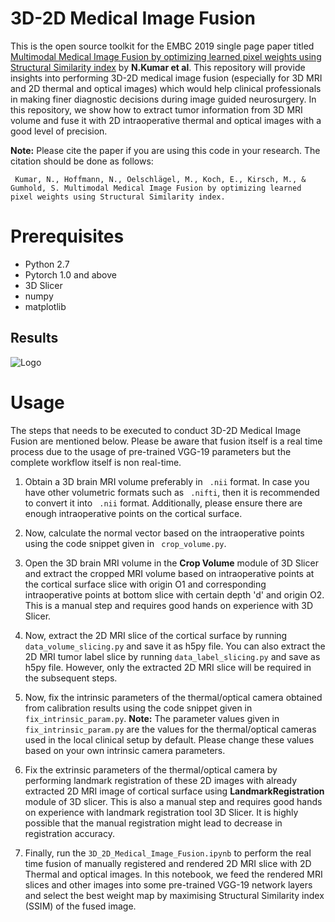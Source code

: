 # 3D-2D Medical Image Fusion
This is the open source toolkit for the EMBC 2019 single page paper titled [Multimodal  Medical  Image  Fusion  by  optimizing  learned  pixel  weights using  Structural  Similarity  index](https://tu-dresden.de/ing/informatik/smt/cgv/ressourcen/dateien/publikationen/2019/Kumar-2019-EMBC.pdf?lang=en) by **N.Kumar et al**. This repository will provide insights into performing 3D-2D medical image fusion (especially for 3D MRI and 2D thermal and optical images) which would help clinical professionals in making finer diagnostic decisions during image guided neurosurgery. In this repository, we show how to extract tumor information from 3D MRI volume and fuse it with 2D intraoperative thermal and optical images with a good level of precision. 

**Note:** Please cite the paper if you are using this code in your research. The citation should be done as follows:

``` Kumar, N., Hoffmann, N., Oelschlägel, M., Koch, E., Kirsch, M., & Gumhold, S. Multimodal Medical Image Fusion by optimizing learned pixel weights using Structural Similarity index.```

# Prerequisites
* Python 2.7
* Pytorch 1.0 and above
* 3D Slicer
* numpy
* matplotlib

## Results
![Logo](Image.png)


# Usage
The steps that needs to be executed to conduct 3D-2D Medical Image Fusion are mentioned below. Please be aware that fusion itself is a real time process due to the usage of pre-trained VGG-19 parameters but the complete workflow itself is non real-time.

1. Obtain a 3D brain MRI volume preferably in ``` .nii``` format. In case you have other volumetric formats such as ``` .nifti```, then it is recommended to convert it into ``` .nii``` format. Additionally, please ensure there are enough intraoperative points on the cortical surface. 

2. Now, calculate the normal vector based on the intraoperative points using the code snippet given in ``` crop_volume.py```. 

3. Open the 3D brain MRI volume in the **Crop Volume** module of 3D Slicer and extract the cropped MRI volume based on intraoperative points at the cortical surface slice with origin O1 and corresponding intraoperative points at bottom slice with certain depth 'd' and origin O2. This is a manual step and requires good hands on experience with 3D Slicer.

4. Now, extract the 2D MRI slice of the cortical surface by running ```data_volume_slicing.py``` and save it as h5py file. You can also extract the 2D MRI tumor label slice by running ```data_label_slicing.py``` and save as h5py file. However, only the extracted 2D MRI slice will be required in the subsequent steps.

5. Now, fix the intrinsic parameters of the thermal/optical camera obtained from calibration results using the code snippet given in ```fix_intrinsic_param.py```. **Note:** The parameter values given in ```fix_intrinsic_param.py``` are the values for the thermal/optical cameras used in the local clinical setup by default. Please change these values based on your own intrinsic camera parameters. 

6. Fix the extrinsic parameters of the thermal/optical camera by performing landmark registration of these 2D images with already extracted 2D MRI image of cortical surface using **LandmarkRegistration** module of 3D slicer.  This is also a manual step and requires good hands on experience with landmark registration tool 3D Slicer. It is highly possible that the manual registration might lead to decrease in registration accuracy. 

7. Finally, run the ```3D_2D_Medical_Image_Fusion.ipynb``` to perform the real time fusion of manually registered and rendered 2D MRI slice with 2D Thermal and optical images. In this notebook, we feed the rendered MRI slices and other images into some pre-trained VGG-19 network layers and select the best weight map by maximising Structural Similarity index (SSIM) of the fused image. 
